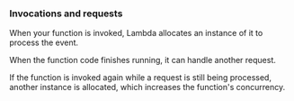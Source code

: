 ### Invocations and requests

When your function is invoked, Lambda allocates an instance of it to process the event.

When the function code finishes running, it can handle another request.

If the function is invoked again while a request is still being processed, another instance is allocated, which increases the function's concurrency.
